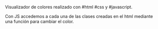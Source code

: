 Visualizador de colores realizado con #html #css y #javascript.

Con JS accedemos a cada una de las clases creadas en el html
mediante una función para cambiar el color.



